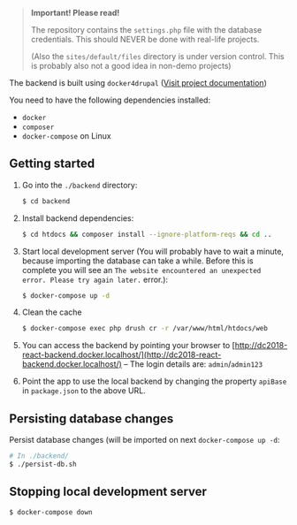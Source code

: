> **Important! Please read!**
>
> The repository contains the `settings.php` file with the database credentials. This should NEVER be done with real-life projects.
>
> (Also the `sites/default/files` directory is under version control. This is probably also not a good idea in non-demo projects)

The backend is built using `docker4drupal` ([Visit project documentation](https://docs.wodby.com/stacks/drupal/local/))

You need to have the following dependencies installed:

- `docker`
- `composer`
- `docker-compose` on Linux

## Getting started

1. Go into the `./backend` directory:
   ```bash
   $ cd backend
   ```
2. Install backend dependencies:
   ```bash
   $ cd htdocs && composer install --ignore-platform-reqs && cd ..
   ```
3. Start local development server (You will probably have to wait a minute, because importing the database can take a while. Before this is complete you will see an `The website encountered an unexpected error. Please try again later.` error.):
   ```bash
   $ docker-compose up -d
   ```
4. Clean the cache
   ```bash
   $ docker-compose exec php drush cr -r /var/www/html/htdocs/web
   ```
5. You can access the backend by pointing your browser to [http://dc2018-react-backend.docker.localhost/](http://dc2018-react-backend.docker.localhost/) – The login details are: `admin`/`admin123`

6. Point the app to use the local backend by changing the property `apiBase` in `package.json` to the above URL.

## Persisting database changes

Persist database changes (will be imported on next `docker-compose up -d`:

```bash
# In ./backend/
$ ./persist-db.sh
```

## Stopping local development server

```bash
$ docker-compose down
```
